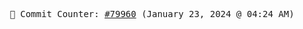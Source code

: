 <p align="center">
    <samp>
        📮 Commit Counter: <a href="https://github.com/Javascript-void0/Javascript-void0/commits/main">#79960</a> (January 23, 2024 @ 04:24 AM)
    </samp>
</p>